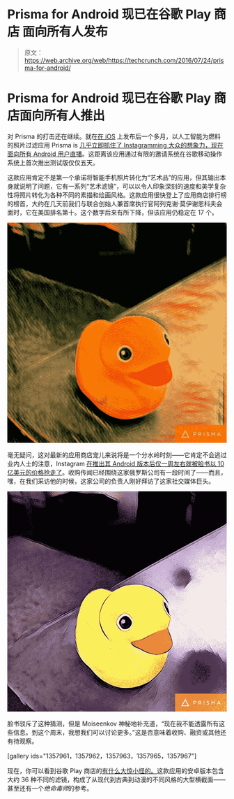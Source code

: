 # Prisma for Android 现已在谷歌 Play 商店 面向所有人发布

> 原文：<https://web.archive.org/web/https://techcrunch.com/2016/07/24/prisma-for-android/>

# Prisma for Android 现已在谷歌 Play 商店面向所有人推出

对 Prisma 的打击还在继续。就在[在 iOS](https://web.archive.org/web/20230225060518/https://techcrunch.com/2016/06/24/prisma-uses-ai-to-turn-your-photos-into-graphic-novel-fodder-double-quick/) 上发布后一个多月，以人工智能为燃料的照片过滤应用 Prisma is [几乎立即抓住了 Instagramming 大众的想象力，现在面向所有 Android 用户直播](https://web.archive.org/web/20230225060518/https://twitter.com/PrismaAI/status/757277162995118080)。这距离该应用通过有限的邀请系统在谷歌移动操作系统上首次推出测试版仅仅五天。

这款应用肯定不是第一个承诺将智能手机照片转化为“艺术品”的应用，但其输出本身就说明了问题，它有一系列“艺术滤镜”，可以以令人印象深刻的速度和美学复杂性将照片转化为各种不同的素描和绘画风格。这款应用很快登上了应用商店排行榜的榜首，大约在几天前我们与联合创始人兼首席执行官阿列克谢·莫伊谢恩科夫会面时，它在美国排名第十。这个数字后来有所下降，但该应用仍稳定在 17 个。

![f373ccc8-0d31-44ff-a3a7-2ce1c0ac40d5](img/22a8f0944ff7b5c1239ebdcfcbf3f486.png)

毫无疑问，这对最新的应用商店宠儿来说将是一个分水岭时刻——它肯定不会逃过业内人士的注意，Instagram [在推出其 Android 版本后仅一周左右就被脸书以 10 亿美元的价格抢走了](https://web.archive.org/web/20230225060518/https://techcrunch.com/2012/04/09/facebook-to-acquire-instagram-for-1-billion/)。收购传闻已经围绕这家俄罗斯公司有一段时间了——而且，嘿，在我们采访他的时候，这家公司的负责人刚好拜访了这家社交媒体巨头。

![bdaff4bc-0d32-4f49-ac1f-2b9907eb509d](img/f68b36bccad760021fa2ce19715fe2e8.png)

脸书驳斥了这种猜测，但是 Moiseenkov 神秘地补充道，“现在我不能透露所有这些信息。到这个周末，我想我们可以讨论更多。”这是否意味着收购、融资或其他还有待观察。

[gallery ids="1357961，1357962，1357963，1357965，1357967"]

现在，你可以看到谷歌 Play 商店的[有什么大惊小怪的。](https://web.archive.org/web/20230225060518/https://play.google.com/store/apps/details?id=com.neuralprisma)这款应用的安卓版本包含大约 36 种不同的滤镜，构成了从现代到古典到动漫的不同风格的大型横截面——甚至还有一个*绝命毒师*的参考。